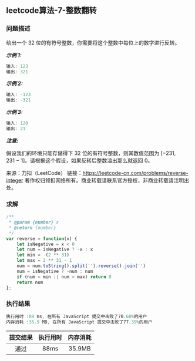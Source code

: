 ## leetcode算法-7-整数翻转

### 问题描述

给出一个 32 位的有符号整数，你需要将这个整数中每位上的数字进行反转。

***示例 1:***

```js
输入: 123
输出: 321
```

***示例 2:***

```js
输入: -123
输出: -321
```

***示例 3:***

```js
输入: 120
输出: 21
```

***注意:***

假设我们的环境只能存储得下 32 位的有符号整数，则其数值范围为 [−231,  231 − 1]。请根据这个假设，如果反转后整数溢出那么就返回 0。

来源：力扣（LeetCode）
链接：https://leetcode-cn.com/problems/reverse-integer
著作权归领扣网络所有。商业转载请联系官方授权，非商业转载请注明出处。

### 求解

```js
/**
 * @param {number} x
 * @return {number}
 */
var reverse = function(x) {
    let isNegative = x < 0
    let num = isNegative ? -x : x
    let min = -(2 ** 31)
    let max = 2 ** 31 - 1
    num = num.toString().split('').reverse().join('')
    num = isNegative ? -num : num
    if (num < min || num > max) return 0
    return num
};
```

### 执行结果

```js
执行用时 :88 ms, 在所有 JavaScript 提交中击败了70.60%的用户
内存消耗 :35.9 MB, 在所有 JavaScript 提交中击败了77.39%的用户
```

| 提交结果 | 执行用时 | 内存消耗 |
|:------:|:------:|:-------:|
|   通过  | 88ms  |  35.9MB |
